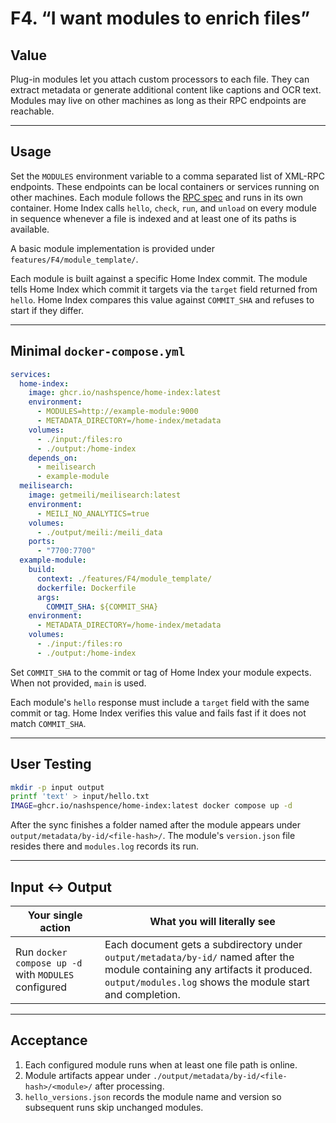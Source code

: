 # F4. “I want modules to enrich files”

## Value

Plug-in modules let you attach custom processors to each file. They can extract metadata or generate additional content like captions and OCR text. Modules may live on other machines as long as their RPC endpoints are reachable.

---

## Usage

Set the `MODULES` environment variable to a comma separated list of XML-RPC endpoints. These endpoints can be local containers or services running on other machines. Each module follows the [RPC spec](docs/rpc_module_spec.md) and runs in its own container. Home Index calls `hello`, `check`, `run`, and `unload` on every module in sequence whenever a file is indexed and at least one of its paths is available.

A basic module implementation is provided under `features/F4/module_template/`.

Each module is built against a specific Home Index commit. The module tells
Home Index which commit it targets via the ``target`` field returned from
``hello``. Home Index compares this value against ``COMMIT_SHA`` and refuses
to start if they differ.

---

## Minimal `docker-compose.yml`

```yaml
services:
  home-index:
    image: ghcr.io/nashspence/home-index:latest
    environment:
      - MODULES=http://example-module:9000
      - METADATA_DIRECTORY=/home-index/metadata
    volumes:
      - ./input:/files:ro
      - ./output:/home-index
    depends_on:
      - meilisearch
      - example-module
  meilisearch:
    image: getmeili/meilisearch:latest
    environment:
      - MEILI_NO_ANALYTICS=true
    volumes:
      - ./output/meili:/meili_data
    ports:
      - "7700:7700"
  example-module:
    build:
      context: ./features/F4/module_template/
      dockerfile: Dockerfile
      args:
        COMMIT_SHA: ${COMMIT_SHA}
    environment:
      - METADATA_DIRECTORY=/home-index/metadata
    volumes:
      - ./input:/files:ro
      - ./output:/home-index
```
Set ``COMMIT_SHA`` to the commit or tag of Home Index your module
expects. When not provided, ``main`` is used.

Each module's ``hello`` response must include a ``target`` field with the same
commit or tag. Home Index verifies this value and fails fast if it does not
match ``COMMIT_SHA``.

---

## User Testing

```bash
mkdir -p input output
printf 'text' > input/hello.txt
IMAGE=ghcr.io/nashspence/home-index:latest docker compose up -d
```

After the sync finishes a folder named after the module appears under `output/metadata/by-id/<file-hash>/`. The module's `version.json` file resides there and `modules.log` records its run.

---

## Input ↔ Output

| **Your single action** | **What you will literally see** |
| --- | --- |
| Run `docker compose up -d` with `MODULES` configured | Each document gets a subdirectory under `output/metadata/by-id/` named after the module containing any artifacts it produced. `output/modules.log` shows the module start and completion. |

---

## Acceptance

1. Each configured module runs when at least one file path is online.
2. Module artifacts appear under `./output/metadata/by-id/<file-hash>/<module>/` after processing.
3. `hello_versions.json` records the module name and version so subsequent runs skip unchanged modules.

